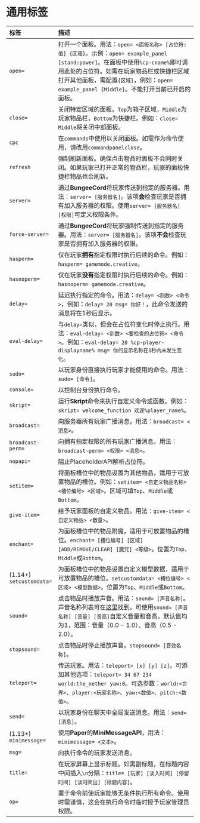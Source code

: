 # 通用标签

| 标签                           | 描述                                                                                                                                                                                       |
|:-----------------------------|:-----------------------------------------------------------------------------------------------------------------------------------------------------------------------------------------|
| `open=`                      | 打开一个面板。用法：`open= <面板名称> [占位符:值] {区域}`。示例：`open= example_panel [stand:power]`。在面板中使用`%cp-cname%`即可调用此处的占位符。如需在玩家物品栏或快捷栏区域打开其他面板，需配置`{区域}`，例如：`open= example_panel {Middle}`。不能打开当前已开启的面板。 |
| `close=`                     | 关闭特定区域的面板。`Top`为箱子区域，`Middle`为玩家物品栏，`Bottom`为快捷栏。例如：`close= Middle`将关闭中部面板。                                                                                                              |
| `cpc`                        | 在`commands`中使用以关闭面板。如需作为命令使用，请改用`commandpanelclose`。                                                                                                                                     |
| `refresh`                    | 强制刷新面板。确保点击物品时面板不会同时关闭。如果玩家已打开正常的物品栏，玩家的面板快捷栏物品也会刷新。                                                                                                                                     |
| `server=`                    | 通过**BungeeCord**将玩家传送到指定的服务器。用法：`server= [服务器名]`。该项**会**检查玩家是否拥有加入服务器的权限。使用`server= [服务器名] [权限]`可定义权限条件。                                                                                 |
| `force-server=`              | 通过**BungeeCord**将玩家强制传送到指定的服务器。用法：`server= [服务器名]`。该项**不会**检查玩家是否拥有加入服务器的权限。                                                                                                             |
| `hasperm=`                   | 仅在玩家**拥有**指定权限时执行后续的命令。例如：`hasperm= gamemode.creative`。                                                                                                                                  |
| `hasnoperm=`                 | 仅在玩家**没有**指定权限时执行后续的命令。例如：`hasnoperm= gamemode.creative`。                                                                                                                                |
| `delay=`                     | 延迟执行指定的命令。用法：`delay= <刻数> <命令>`，例如：`delay= 20 msg= 你好！`，此命令发送的消息将在1秒后显示。                                                                                                                 |
| `eval-delay=`                | 与`delay=`类似，但会在占位符变化时停止执行。用法：`eval-delay= <刻数> <要检查的占位符> <命令>`。例如：`eval-delay= 20 %cp-player-displayname% msg= 你的显示名称在1秒内未发生变化`。                                                         |
| `sudo=`                      | 以玩家身份直接执行玩家才能使用的命令。用法：`sudo= [命令]`。                                                                                                                                                      |
| `console=`                   | 以控制台身份执行命令。                                                                                                                                                                              |
| `skript=`                    | 运行**Skript**命令来执行自定义命令或函数。例如：`skript= welcome_function 欢迎%player_name%`。                                                                                                                 |
| `broadcast=`                 | 向服务器所有玩家广播消息。用法：`broadcast= <消息>`。                                                                                                                                                       |
| `broadcast-perm=`            | 向拥有指定权限的所有玩家广播消息。用法：`broadcast-perm= <权限> <消息>`。                                                                                                                                         |
| `nopapi=`                    | 阻止PlaceholderAPI解析占位符。                                                                                                                                                                   |
| `setitem=`                   | 将面板槽位中的物品设置为其他物品，适用于可放置物品的槽位。例如：`setitem= <自定义物品名称> <槽位编号> <区域>`。区域可填`Top`、`Middle`或`Bottom`。                                                                                            |
| `give-item=`                 | 给予玩家面板的自定义物品。用法：`give-item= <自定义物品> <数量>`。                                                                                                                                               |
| `enchant=`                   | 为面板槽位中的物品附魔，适用于可放置物品的槽位。`enchant= [槽位编号] [区域] [ADD/REMOVE/CLEAR] [魔咒] <等级>`。位置为`Top`、`Middle`或`Bottom`。                                                                                  |
| (1.14+)<br/>`setcustomdata=` | 为面板槽位中的物品设置自定义模型数据，适用于可放置物品的槽位。`setcustomdata= <槽位编号> <区域> <模型数据>`。位置为`Top`、`Middle`或`Bottom`。                                                                                           |
| `sound=`                     | 点击物品时播放声音。用法：`sound= [声音名称]`。声音名称列表可在[这里](https://hub.spigotmc.org/javadocs/bukkit/org/bukkit/Sound.html)找到。可使用`sound= [声音名称] [音量] [音高]`自定义音量和音高，默认值均为1，范围：音量（0.0 - 1.0）、音高（0.5 - 2.0）。  |
| `stopsound=`                 | 点击物品时停止播放声音。`stopsound= [音效名称]`。                                                                                                                                                         |
| `teleport=`                  | 传送玩家。用法：`teleport= [x] [y] [z]`。可添加其他选项：`teleport= 34 67 234 world:the_nether yaw:0`。可选参数：`world:<世界>`、`player:<玩家名称>`、`yaw:<数值>`、`pitch:<数值>`。                                          |
| `send=`                      | 以玩家身份在聊天中全局发送消息。用法：`send= [消息]`。                                                                                                                                                         |
| (1.13+)<br/>`minimessage=`   | 使用**Paper**的**MiniMessageAPI**，用法：`minimessage= <文本>`。                                                                                                                                   |
| `msg=`                       | 向执行命令的玩家发送消息。                                                                                                                                                                            |
| `title=`                     | 在玩家屏幕上显示标题。如需副标题，在标题内容中间插入`\n`分隔：`title= [玩家] [淡入时间] [停留时间] [淡时间出] [标题内容]`。                                                                                                              |
| `op=`                        | 置于命令前使玩家能够无条件执行所有命令。使用时需谨慎，这会在执行命令时临时授予玩家管理员权限。                                                                                                                                          |